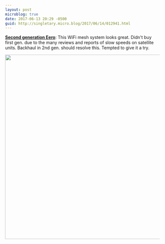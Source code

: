 ```yaml
---
layout: post
microblog: true
date: 2017-06-13 20:29 -0500
guid: http://singletary.micro.blog/2017/06/14/012941.html
---
```

**[Second generation Eero](https://blog.eero.com/the-second-generation-of-eero/)**: This WiFi mesh system looks great. Didn't buy first gen. due to the many reviews and reports of slow speeds on satellite units. Backhaul in 2nd gen. should resolve this. Tempted to give it a try.

<img src="https://singletary.me/uploads/2017/7c7425d1d8.jpg" width="600" height="600" style="height: auto" />
